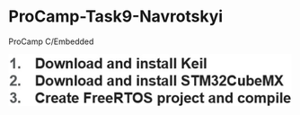 # ProCamp-Task9-Navrotskyi
ProCamp C/Embedded

![Tasks](https://github.com/sg6336/ProCamp-Task9-Navrotskyi/blob/main/C%20Task9%20OS%20FreeRTOS.jpg)
